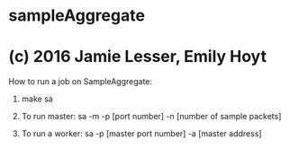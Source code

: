 # sampleAggregate
# (c) 2016 Jamie Lesser, Emily Hoyt


How to run a job on SampleAggregate:

1. make sa

2. To run master:
      sa -m -p [port number] -n [number of sample packets] 

3. To run a worker:
      sa -p [master port number] -a [master address]